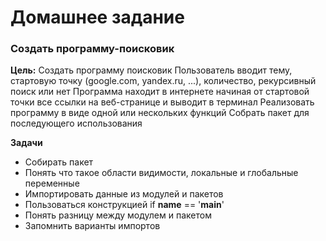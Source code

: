
 #  Домашнее задание #
### Создать программу-поисковик ###
**Цель:** 
Создать программу поисковик Пользователь вводит тему, стартовую точку (google.com, yandex.ru, ...), количество, рекурсивный поиск или нет Программа находит в интернете начиная от стартовой точки все ссылки на веб-странице и выводит в терминал Реализовать программу в виде одной или нескольких функций Собрать пакет для последующего использования

**Задачи**
 + Собирать пакет
 + Понять что такое области видимости, локальные и глобальные переменные
 + Импортировать данные из модулей и пакетов
 + Пользоваться конструкцией if __name__ == '__main__'
 + Понять разницу между модулем и пакетом
 + Запомнить варианты импортов
 